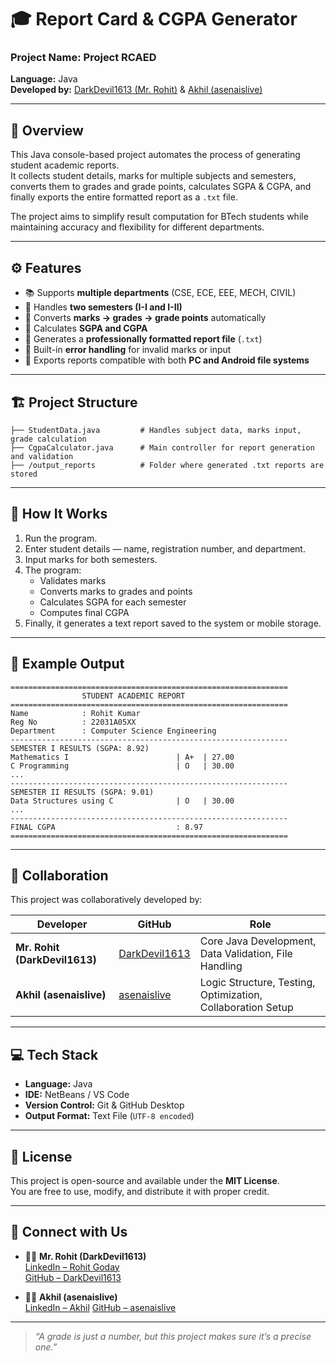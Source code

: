 # 🎓 Report Card & CGPA Generator

### Project Name: **Project RCAED**  
**Language:** Java  
**Developed by:** [DarkDevil1613 (Mr. Rohit)](https://www.linkedin.com/in/rohit-goday) & [Akhil (asenaislive)](https://github.com/asenaislive)

---

## 🧩 Overview
This Java console-based project automates the process of generating student academic reports.  
It collects student details, marks for multiple subjects and semesters, converts them to grades and grade points, calculates SGPA & CGPA, and finally exports the entire formatted report as a `.txt` file.  

The project aims to simplify result computation for BTech students while maintaining accuracy and flexibility for different departments.

---

## ⚙️ Features
- 📚 Supports **multiple departments** (CSE, ECE, EEE, MECH, CIVIL)
- 🧾 Handles **two semesters (I-I and I-II)**  
- 🔢 Converts **marks → grades → grade points** automatically
- 🧮 Calculates **SGPA and CGPA**
- 📄 Generates a **professionally formatted report file** (`.txt`)
- 🧠 Built-in **error handling** for invalid marks or input
- 📱 Exports reports compatible with both **PC and Android file systems**

---

## 🏗️ Project Structure
```
├── StudentData.java         # Handles subject data, marks input, grade calculation
├── CgpaCalculator.java      # Main controller for report generation and validation
├── /output_reports          # Folder where generated .txt reports are stored
```

---

## 🚀 How It Works
1. Run the program.  
2. Enter student details — name, registration number, and department.  
3. Input marks for both semesters.  
4. The program:
   - Validates marks
   - Converts marks to grades and points
   - Calculates SGPA for each semester
   - Computes final CGPA
5. Finally, it generates a text report saved to the system or mobile storage.

---

## 🧮 Example Output
```
==============================================================
                STUDENT ACADEMIC REPORT
==============================================================
Name            : Rohit Kumar
Reg No          : 22031A05XX
Department      : Computer Science Engineering
--------------------------------------------------------------
SEMESTER I RESULTS (SGPA: 8.92)
Mathematics I                        | A+  | 27.00
C Programming                        | O   | 30.00
...
--------------------------------------------------------------
SEMESTER II RESULTS (SGPA: 9.01)
Data Structures using C              | O   | 30.00
...
--------------------------------------------------------------
FINAL CGPA                           : 8.97
==============================================================
```

---

## 🤝 Collaboration
This project was collaboratively developed by:

| Developer | GitHub | Role |
|------------|---------|------|
| **Mr. Rohit (DarkDevil1613)** | [DarkDevil1613](https://github.com/DarkDevil1613) | Core Java Development, Data Validation, File Handling |
| **Akhil (asenaislive)** | [asenaislive](https://github.com/asenaislive) | Logic Structure, Testing, Optimization, Collaboration Setup |

---

## 💻 Tech Stack
- **Language:** Java  
- **IDE:** NetBeans / VS Code  
- **Version Control:** Git & GitHub Desktop  
- **Output Format:** Text File (`UTF-8 encoded`)  

---

## 📜 License
This project is open-source and available under the **MIT License**.  
You are free to use, modify, and distribute it with proper credit.

---

## 🔗 Connect with Us

- 👨‍💻 **Mr. Rohit (DarkDevil1613)**  
  [LinkedIn – Rohit Goday](https://www.linkedin.com/in/rohit-goday-196916340?utm_source=share&utm_campaign=share_via&utm_content=profile&utm_medium=android_app)  
  [GitHub – DarkDevil1613](https://github.com/DarkDevil1613)

- 👨‍💻 **Akhil (asenaislive)**  
  [LinkedIn – Akhil]([https://www.linkedin.com/in/akhil-pasupulati](https://www.linkedin.com/in/akhil-mycherla-1757b3365?utm_source=share&utm_campaign=share_via&utm_content=profile&utm_medium=android_app))  
  [GitHub – asenaislive](https://github.com/asenaislive)

---

> _“A grade is just a number, but this project makes sure it’s a precise one.”_
